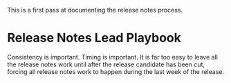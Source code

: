 This is a first pass at documenting the release notes process.

# Release Notes Lead Playbook

Consistency is important.  Timing is important.  It is far too easy to leave all the release notes work until after the release candidate has been cut, forcing all release notes work to happen during the last week of the release.
